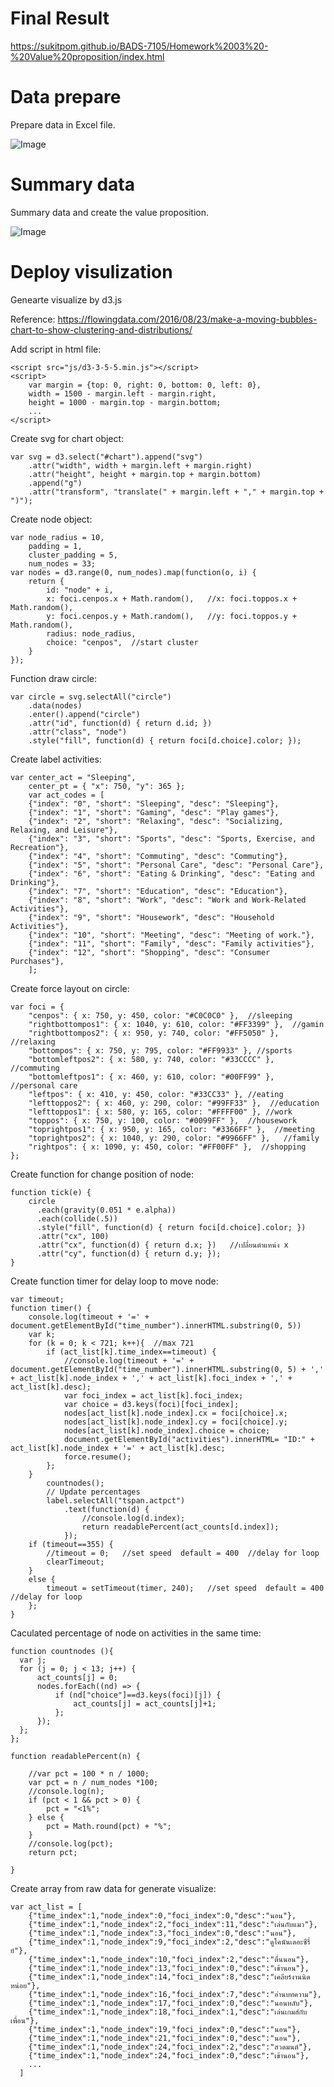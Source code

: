 # Final Result
https://sukitpom.github.io/BADS-7105/Homework%2003%20-%20Value%20proposition/index.html


# Data prepare
Prepare data in Excel file.

![Image](https://github.com/sukitpom/BADS7105/blob/master/Homework%2003%20-%20Value%20Proposition/img/prepare_data.jpg)

# Summary data
Summary data and create the value proposition.

![Image](https://github.com/sukitpom/BADS7105/blob/master/Homework%2003%20-%20Value%20Proposition/img/Value_proposition.jpg)

# Deploy visulization
Genearte visualize by d3.js

Reference: https://flowingdata.com/2016/08/23/make-a-moving-bubbles-chart-to-show-clustering-and-distributions/

Add script in html file:

    <script src="js/d3-3-5-5.min.js"></script>
    <script>
        var margin = {top: 0, right: 0, bottom: 0, left: 0},
        width = 1500 - margin.left - margin.right,
        height = 1000 - margin.top - margin.bottom;
        ...
    </script>

Create svg for chart object:

    var svg = d3.select("#chart").append("svg")
        .attr("width", width + margin.left + margin.right)
        .attr("height", height + margin.top + margin.bottom)
        .append("g")
        .attr("transform", "translate(" + margin.left + "," + margin.top + ")");

Create node object:

    var node_radius = 10,
        padding = 1,
        cluster_padding = 5,
        num_nodes = 33;
    var nodes = d3.range(0, num_nodes).map(function(o, i) {
        return {
            id: "node" + i,
            x: foci.cenpos.x + Math.random(),   //x: foci.toppos.x + Math.random(),
            y: foci.cenpos.y + Math.random(),   //y: foci.toppos.y + Math.random(),
            radius: node_radius,
            choice: "cenpos",  //start cluster
        }
    });
    
Function draw circle:

    var circle = svg.selectAll("circle")
        .data(nodes)
        .enter().append("circle")
        .attr("id", function(d) { return d.id; })
        .attr("class", "node")
        .style("fill", function(d) { return foci[d.choice].color; });  

Create label activities:

    var center_act = "Sleeping",
        center_pt = { "x": 750, "y": 365 };
        var act_codes = [
        {"index": "0", "short": "Sleeping", "desc": "Sleeping"},
        {"index": "1", "short": "Gaming", "desc": "Play games"},
        {"index": "2", "short": "Relaxing", "desc": "Socializing, Relaxing, and Leisure"},
        {"index": "3", "short": "Sports", "desc": "Sports, Exercise, and Recreation"},
        {"index": "4", "short": "Commuting", "desc": "Commuting"},
        {"index": "5", "short": "Personal Care", "desc": "Personal Care"},
        {"index": "6", "short": "Eating & Drinking", "desc": "Eating and Drinking"},
        {"index": "7", "short": "Education", "desc": "Education"},
        {"index": "8", "short": "Work", "desc": "Work and Work-Related Activities"},
        {"index": "9", "short": "Housework", "desc": "Household Activities"},
        {"index": "10", "short": "Meeting", "desc": "Meeting of work."},
        {"index": "11", "short": "Family", "desc": "Family activities"},
        {"index": "12", "short": "Shopping", "desc": "Consumer Purchases"},
        ];

Create force layout on circle:

    var foci = {
        "cenpos": { x: 750, y: 450, color: "#C0C0C0" },  //sleeping
        "rightbottompos1": { x: 1040, y: 610, color: "#FF3399" },  //gamin
        "rightbottompos2": { x: 950, y: 740, color: "#FF5050" }, //relaxing                        
        "bottompos": { x: 750, y: 795, color: "#FF9933" }, //sports  
        "bottomleftpos2": { x: 580, y: 740, color: "#33CCCC" },   //commuting
        "bottomleftpos1": { x: 460, y: 610, color: "#00FF99" },   //personal care                      
        "leftpos": { x: 410, y: 450, color: "#33CC33" }, //eating
        "lefttoppos2": { x: 460, y: 290, color: "#99FF33" },  //education 
        "lefttoppos1": { x: 580, y: 165, color: "#FFFF00" }, //work
        "toppos": { x: 750, y: 100, color: "#0099FF" },  //housework
        "toprightpos1": { x: 950, y: 165, color: "#3366FF" },  //meeting
        "toprightpos2": { x: 1040, y: 290, color: "#9966FF" },   //family
        "rightpos": { x: 1090, y: 450, color: "#FF00FF" },  //shopping
    };


Create function for change position of node:

    function tick(e) {
        circle
          .each(gravity(0.051 * e.alpha))
          .each(collide(.5))
          .style("fill", function(d) { return foci[d.choice].color; })
          .attr("cx", 100)  
          .attr("cx", function(d) { return d.x; })   //เปลี่ยนตำแหน่ง x
          .attr("cy", function(d) { return d.y; });
    }

Create function timer for delay loop to move node:

    var timeout;
    function timer() {           
        console.log(timeout + '=' + document.getElementById("time_number").innerHTML.substring(0, 5))
        var k;
        for (k = 0; k < 721; k++){  //max 721
            if (act_list[k].time_index==timeout) {
                //console.log(timeout + '=' + document.getElementById("time_number").innerHTML.substring(0, 5) + ',' + act_list[k].node_index + ',' + act_list[k].foci_index + ',' + act_list[k].desc);
                var foci_index = act_list[k].foci_index;
                var choice = d3.keys(foci)[foci_index];
                nodes[act_list[k].node_index].cx = foci[choice].x;
                nodes[act_list[k].node_index].cy = foci[choice].y;
                nodes[act_list[k].node_index].choice = choice;   
                document.getElementById("activities").innerHTML= "ID:" + act_list[k].node_index + '=' + act_list[k].desc;                 
                force.resume();
            };
        }
            countnodes();
            // Update percentages
            label.selectAll("tspan.actpct")                
                .text(function(d) {
                    //console.log(d.index);
                    return readablePercent(act_counts[d.index]);
                });
        if (timeout==355) {
            //timeout = 0;   //set speed  default = 400  //delay for loop
            clearTimeout;
        }
        else {
            timeout = setTimeout(timer, 240);   //set speed  default = 400  //delay for loop
        };
    }

 Caculated percentage of node on activities in the same time:
 
    function countnodes (){
      var j;
      for (j = 0; j < 13; j++) {
          act_counts[j] = 0;
          nodes.forEach((nd) => {
              if (nd["choice"]==d3.keys(foci)[j]) {
                  act_counts[j] = act_counts[j]+1;
              };
          });
      };
    };

    function readablePercent(n) {
        
        //var pct = 100 * n / 1000;
        var pct = n / num_nodes *100;
        //console.log(n);
        if (pct < 1 && pct > 0) {
            pct = "<1%";
        } else {
            pct = Math.round(pct) + "%";
        }
        //console.log(pct);
        return pct;

    }

      
Create array from raw data for generate visualize:

    var act_list = [
        {"time_index":1,"node_index":0,"foci_index":0,"desc":"นอน"},
        {"time_index":1,"node_index":2,"foci_index":11,"desc":"เล่นกับแมว"},
        {"time_index":1,"node_index":3,"foci_index":0,"desc":"นอน"},
        {"time_index":1,"node_index":9,"foci_index":2,"desc":"ดูโคนันเดอะซีรี่ย์"},
        {"time_index":1,"node_index":10,"foci_index":2,"desc":"ตื่นนอน"},
        {"time_index":1,"node_index":13,"foci_index":0,"desc":"เข้านอน"},
        {"time_index":1,"node_index":14,"foci_index":8,"desc":"เคลียร์งานนิดหน่อย"},
        {"time_index":1,"node_index":16,"foci_index":7,"desc":"อ่านบทความ"},
        {"time_index":1,"node_index":17,"foci_index":0,"desc":"นอนหลับ"},
        {"time_index":1,"node_index":18,"foci_index":1,"desc":"เล่นเกมส์กับเพื่อน"},
        {"time_index":1,"node_index":19,"foci_index":0,"desc":"นอน"},
        {"time_index":1,"node_index":21,"foci_index":0,"desc":"นอน"},
        {"time_index":1,"node_index":24,"foci_index":2,"desc":"สวดมนต์"},
        {"time_index":1,"node_index":24,"foci_index":0,"desc":"เข้านอน"},
        ...
      ]
  
